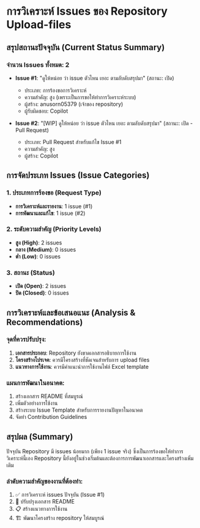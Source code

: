 # การวิเคราะห์ Issues ของ Repository Upload-files

## สรุปสถานะปัจจุบัน (Current Status Summary)

### จำนวน Issues ทั้งหมด: 2
- **Issue #1**: "ดูให้หน่อย ว่า issue ตัวไหน เยอะ ตามลับดับสรุปมา" (สถานะ: เปิด)
  - ประเภท: การร้องขอการวิเคราะห์
  - ความสำคัญ: สูง (เพราะเป็นการขอให้ทำการวิเคราะห์ระบบ)
  - ผู้สร้าง: anusorn05379 (เจ้าของ repository)
  - ผู้รับผิดชอบ: Copilot

- **Issue #2**: "[WIP] ดูให้หน่อย ว่า issue ตัวไหน เยอะ ตามลับดับสรุปมา" (สถานะ: เปิด - Pull Request)
  - ประเภท: Pull Request สำหรับแก้ไข Issue #1
  - ความสำคัญ: สูง
  - ผู้สร้าง: Copilot

## การจัดประเภท Issues (Issue Categories)

### 1. ประเภทการร้องขอ (Request Type)
- **การวิเคราะห์และรายงาน**: 1 issue (#1)
- **การพัฒนาและแก้ไข**: 1 issue (#2)

### 2. ระดับความสำคัญ (Priority Levels)
- **สูง (High)**: 2 issues
- **กลาง (Medium)**: 0 issues  
- **ต่ำ (Low)**: 0 issues

### 3. สถานะ (Status)
- **เปิด (Open)**: 2 issues
- **ปิด (Closed)**: 0 issues

## การวิเคราะห์และข้อเสนอแนะ (Analysis & Recommendations)

### จุดที่ควรปรับปรุง:
1. **เอกสารประกอบ**: Repository ยังขาดเอกสารอธิบายการใช้งาน
2. **โครงสร้างโปรเจค**: ควรมีโครงสร้างที่ชัดเจนสำหรับการ upload files
3. **แนวทางการใช้งาน**: ควรมีคำแนะนำการใช้งานไฟล์ Excel template

### แผนการพัฒนาในอนาคต:
1. สร้างเอกสาร README ที่สมบูรณ์
2. เพิ่มตัวอย่างการใช้งาน
3. สร้างระบบ Issue Template สำหรับการรายงานปัญหาในอนาคต
4. จัดทำ Contribution Guidelines

## สรุปผล (Summary)

ปัจจุบัน Repository มี issues น้อยมาก (เพียง 1 issue จริง) ซึ่งเป็นการร้องขอให้ทำการวิเคราะห์นี้เอง Repository นี้ยังอยู่ในช่วงเริ่มต้นและต้องการการพัฒนาเอกสารและโครงสร้างเพิ่มเติม

### ลำดับความสำคัญของงานที่ต้องทำ:
1. ✅ การวิเคราะห์ issues ปัจจุบัน (Issue #1)
2. 🔄 ปรับปรุงเอกสาร README 
3. 📋 สร้างแนวทางการใช้งาน
4. 🏗️ พัฒนาโครงสร้าง repository ให้สมบูรณ์